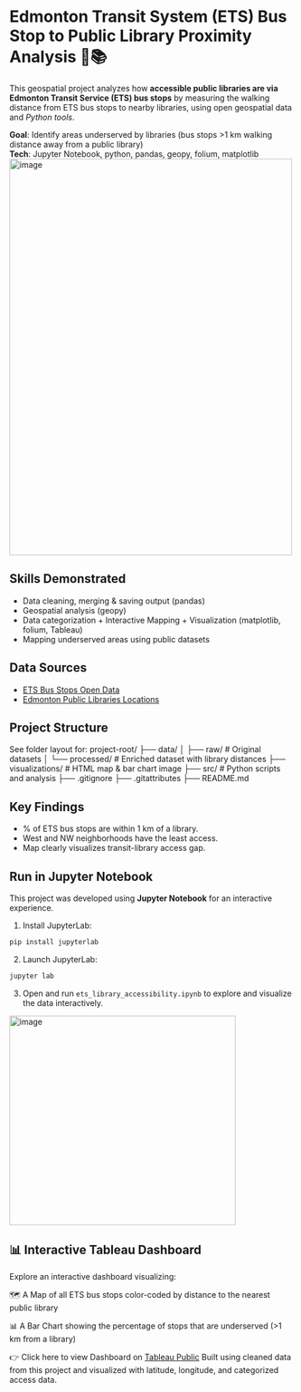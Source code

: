  # Edmonton Transit System (ETS) Bus Stop to Public Library Proximity Analysis 🚌📚

This geospatial project analyzes how **accessible public libraries are via Edmonton Transit Service (ETS) bus stops** by measuring the walking distance from ETS bus stops to nearby libraries, using open geospatial data and *Python tools*.

**Goal**: Identify areas underserved by libraries (bus stops >1 km walking distance away from a public library)  
**Tech**: Jupyter Notebook, python, pandas, geopy, folium, matplotlib  
<img width="500" height="700" alt="image" src="https://github.com/user-attachments/assets/7fe11d5e-1e3d-43ed-98aa-c6f396511f8b" />

## Skills Demonstrated
- Data cleaning, merging & saving output (pandas)
- Geospatial analysis (geopy)
- Data categorization + Interactive Mapping + Visualization (matplotlib, folium, Tableau)
- Mapping underserved areas using public datasets

 ## Data Sources
- [ETS Bus Stops Open Data](https://data.edmonton.ca/)
- [Edmonton Public Libraries Locations](https://data.edmonton.ca/)

## Project Structure
See folder layout for:
project-root/
├── data/
│ ├── raw/ # Original datasets
│ └── processed/ # Enriched dataset with library distances
├── visualizations/ # HTML map & bar chart image
├── src/ # Python scripts and analysis
├── .gitignore
├── .gitattributes
├── README.md

## Key Findings

- % of ETS bus stops are within 1 km of a library.
- West and NW neighborhoods have the least access.
- Map clearly visualizes transit-library access gap.

## Run in Jupyter Notebook

This project was developed using **Jupyter Notebook** for an interactive experience.

1. Install JupyterLab:
```bash
pip install jupyterlab
```

2. Launch JupyterLab:
```bash
jupyter lab
```

3. Open and run `ets_library_accessibility.ipynb` to explore and visualize the data interactively.
<img width="400" height="370" alt="image" src="https://github.com/user-attachments/assets/0ee3259d-bf9b-49dd-8b2a-75df18668848" />


## 📊 Interactive Tableau Dashboard

Explore an interactive dashboard visualizing:

🗺️ A Map of all ETS bus stops color-coded by distance to the nearest public library

📊 A Bar Chart showing the percentage of stops that are underserved (>1 km from a library)

👉 Click here to view Dashboard on [Tableau Public](https://public.tableau.com/views/ets-bus-stop-library-proximity/Dashboard1?:language=en-US&publish=yes&:sid=&:redirect=auth&:display_count=n&:origin=viz_share_link)
Built using cleaned data from this project and visualized with latitude, longitude, and categorized access data. 
